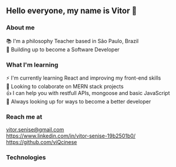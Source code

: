 ## Hello everyone, my name is Vitor 👋

### About me

<span> 📚 I'm a philosophy Teacher based in São Paulo, Brazil </span> <br>
<span> 💪 Building up to become a Software Developer </span><br>

### What I'm learning 

<span>⚡ I'm currently learning React and improving my front-end skills <span> <br>
<span>  🙌 Looking to colaborate on MERN stack projects </span> <br>
<span> 👍 I can help you with restfull APIs, mongoose and basic JavaScript </span> <br>
<span> 👀 Always looking up for ways to become a better developer </span> <br>

### Reach me at
<span> vitor.senise@gmail.com </span> <br>
<span> https://www.linkedin.com/in/vitor-senise-19b2501b0/ </span> <br>
<span> https://github.com/viQcinese </span> <br>
 
### Technologies

